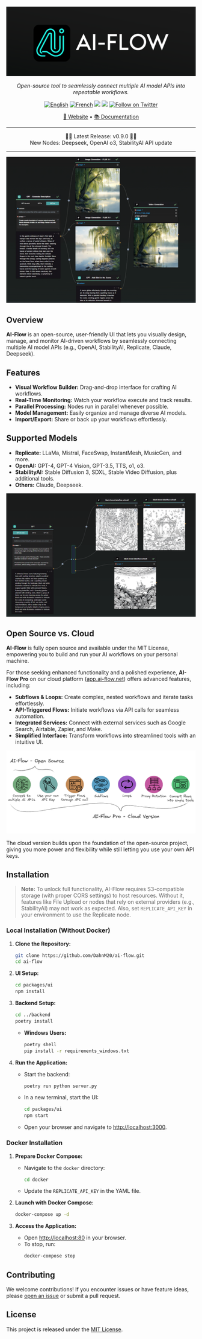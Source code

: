 <p align="center">
  <img src="assets/header.png" alt="AI-Flow Logo" />
</p>

<p align="center">
  <em>Open-source tool to seamlessly connect multiple AI model APIs into repeatable workflows.</em>
</p>

<p align="center">
  <a href="https://docs.ai-flow.net/?ref=github"><img src="https://img.shields.io/badge/lang-English-blue.svg" alt="English"></a>
  <a href="https://docs.ai-flow.net/?ref=github"><img src="https://img.shields.io/badge/lang-French-blue.svg" alt="French"></a>
  <img src="https://img.shields.io/badge/License-MIT-yellow.svg">
  <img src="https://img.shields.io/github/v/release/DahnM20/ai-flow">
  <a href="https://twitter.com/DahnM20"><img src="https://img.shields.io/twitter/follow/AI-Flow?style=social" alt="Follow on Twitter"></a>
</p>

<p align="center">
  <a href="https://ai-flow.net/?ref=github">🔗 Website</a> • 
  <a href="https://docs.ai-flow.net/?ref=github">📚 Documentation</a>
</p>

---

<div align="center">
  🎉🚀 Latest Release: v0.9.0 🚀🎉
  <br>
  New Nodes: Deepseek, OpenAI o3, StabilityAI API update
</div>

---

![AI-Flow Intro](assets/flow-example.png)

## Overview

**AI-Flow** is an open-source, user-friendly UI that lets you visually design, manage, and monitor AI-driven workflows by seamlessly connecting multiple AI model APIs (e.g., OpenAI, StabilityAI, Replicate, Claude, Deepseek).

## Features

- **Visual Workflow Builder:** Drag-and-drop interface for crafting AI workflows.
- **Real-Time Monitoring:** Watch your workflow execute and track results.
- **Parallel Processing:** Nodes run in parallel whenever possible.
- **Model Management:** Easily organize and manage diverse AI models.
- **Import/Export:** Share or back up your workflows effortlessly.

## Supported Models

- **Replicate:** LLaMa, Mistral, FaceSwap, InstantMesh, MusicGen, and more.
- **OpenAI:** GPT-4, GPT-4 Vision, GPT-3.5, TTS, o1, o3.
- **StabilityAI:** Stable Diffusion 3, SDXL, Stable Video Diffusion, plus additional tools.
- **Others:** Claude, Deepseek.

![Scenario Example](assets/flow-example-2.png)

## Open Source vs. Cloud

**AI-Flow** is fully open source and available under the MIT License, empowering you to build and run your AI workflows on your personal machine.

For those seeking enhanced functionality and a polished experience, **AI-Flow Pro** on our cloud platform ([app.ai-flow.net](https://ai-flow.net/?ref=github)) offers advanced features, including:

- **Subflows & Loops:** Create complex, nested workflows and iterate tasks effortlessly.
- **API-Triggered Flows:** Initiate workflows via API calls for seamless automation.
- **Integrated Services:** Connect with external services such as Google Search, Airtable, Zapier, and Make.
- **Simplified Interface:** Transform workflows into streamlined tools with an intuitive UI.

![Pro VS Open Source](assets/comparison-pro-vs-opensource-v2.png)

The cloud version builds upon the foundation of the open-source project, giving you more power and flexibility while still letting you use your own API keys.

## Installation

> **Note:** To unlock full functionality, AI-Flow requires S3-compatible storage (with proper CORS settings) to host resources. Without it, features like File Upload or nodes that rely on external providers (e.g., StabilityAI) may not work as expected. Also, set `REPLICATE_API_KEY` in your environment to use the Replicate node.

### Local Installation (Without Docker)

1. **Clone the Repository:**

   ```bash
   git clone https://github.com/DahnM20/ai-flow.git
   cd ai-flow
   ```

2. **UI Setup:**

   ```bash
   cd packages/ui
   npm install
   ```

3. **Backend Setup:**

   ```bash
   cd ../backend
   poetry install
   ```

   - **Windows Users:**
     ```bash
     poetry shell
     pip install -r requirements_windows.txt
     ```

4. **Run the Application:**
   - Start the backend:
     ```bash
     poetry run python server.py
     ```
   - In a new terminal, start the UI:
     ```bash
     cd packages/ui
     npm start
     ```
   - Open your browser and navigate to [http://localhost:3000](http://localhost:3000).

### Docker Installation

1. **Prepare Docker Compose:**

   - Navigate to the `docker` directory:
     ```bash
     cd docker
     ```
   - Update the `REPLICATE_API_KEY` in the YAML file.

2. **Launch with Docker Compose:**
   ```bash
   docker-compose up -d
   ```
3. **Access the Application:**
   - Open [http://localhost:80](http://localhost:80) in your browser.
   - To stop, run:
     ```bash
     docker-compose stop
     ```

## Contributing

We welcome contributions! If you encounter issues or have feature ideas, please [open an issue](https://github.com/DahnM20/ai-flow/issues) or submit a pull request.

## License

This project is released under the [MIT License](LICENSE).
